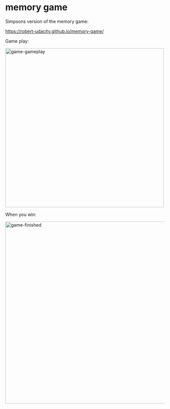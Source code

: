 # memory game

Simpsons version of the memory game:

https://robert-udacity.github.io/memory-game/

Game play:

<img width="501" alt="game-gameplay" src="https://user-images.githubusercontent.com/734194/51517483-82738780-1de0-11e9-92cb-e69b598c825b.png">

When you win:

<img width="573" alt="game-finished" src="https://user-images.githubusercontent.com/734194/51517473-7e476a00-1de0-11e9-925b-4f9280bf6f3d.png">
